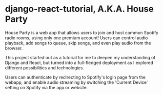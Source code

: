 # django-react-tutorial, A.K.A. House Party

House Party is a web app that allows users to join and host common Spotify radio rooms, using only one premium account! Users can control audio playback, add songs to queue, skip songs, and even play audio from the browser.

This project started out as a tutorial for me to deepen my understanding of Django and React, but turned into a full-fledged deployment as I explored different possibilities and technologies.

Users can authenticate by redirecting to Spotify's login page from the webapp, and enable audio streaming by switching the 'Current Device' setting on Spotify via the app or website.
